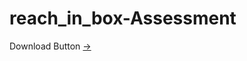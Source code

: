 # reach_in_box-Assessment

Download Button [->](https://drive.google.com/drive/folders/1nppkJbfKkNCUY2M45oIoduVhLmtkLjCy?usp=sharing)
